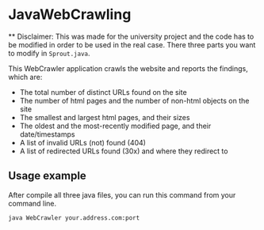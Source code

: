 # JavaWebCrawling

** Disclaimer: This was made for the university project and the code has to be modified in order to be used in the real case.
There three parts you want to modify in `Sprout.java`.

This WebCrawler application crawls the website and reports the findings, which are:
- The total number of distinct URLs found on the site
- The number of html pages and the number of non-html objects on the site
- The smallest and largest html pages, and their sizes
- The oldest and the most-recently modified page, and their date/timestamps
- A list of invalid URLs (not) found (404)
- A list of redirected URLs found (30x) and where they redirect to

## Usage example
After compile all three java files, you can run this command from your command line.

```
java WebCrawler your.address.com:port
```
